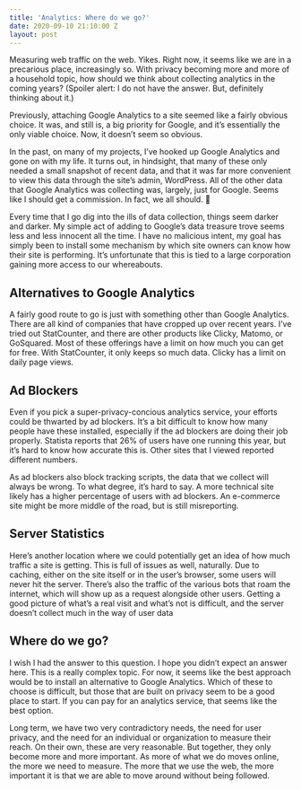 ```yaml
---
title: 'Analytics: Where do we go?'
date: 2020-09-10 21:10:00 Z
layout: post
---
```


Measuring web traffic on the web. Yikes. Right now, it seems like we are in a precarious place, increasingly so. With privacy becoming more and more of a household topic, how should we think about collecting analytics in the coming years? (Spoiler alert: I do not have the answer. But, definitely thinking about it.)

Previously, attaching Google Analytics to a site seemed like a fairly obvious choice. It was, and still is, a big priority for Google, and it’s essentially the only viable choice. Now, it doesn’t seem so obvious.

In the past, on many of my projects, I’ve hooked up Google Analytics and gone on with my life. It turns out, in hindsight, that many of these only needed a small snapshot of recent data, and that it was far more convenient to view this data through the site’s admin, WordPress. All of the other data that Google Analytics was collecting was, largely, just for Google. Seems like I should get a commission. In fact, we all should. 👀

Every time that I go dig into the ills of data collection, things seem darker and darker. My simple act of adding to Google’s data treasure trove seems less and less innocent all the time. I have no malicious intent, my goal has simply been to install some mechanism by which site owners can know how their site is performing. It’s unfortunate that this is tied to a large corporation gaining more access to our whereabouts.

## Alternatives to Google Analytics

A fairly good route to go is just with something other than Google Analytics. There are all kind of companies that have cropped up over recent years. I’ve tried out StatCounter, and there are other products like Clicky, Matomo, or GoSquared. Most of these offerings have a limit on how much you can get for free. With StatCounter, it only keeps so much data. Clicky has a limit on daily page views.

## Ad Blockers

Even if you pick a super-privacy-concious analytics service, your efforts could be thwarted by ad blockers. It’s a bit difficult to know how many people have these installed, especially if the ad blockers are doing their job properly. Statista reports that 26% of users have one running this year, but it’s hard to know how accurate this is. Other sites that I viewed reported different numbers.

As ad blockers also block tracking scripts, the data that we collect will always be wrong. To what degree, it’s hard to say. A more technical site likely has a higher percentage of users with ad blockers. An e-commerce site might be more middle of the road, but is still misreporting.

## Server Statistics

Here’s another location where we could potentially get an idea of how much traffic a site is getting. This is full of issues as well, naturally. Due to caching, either on the site itself or in the user’s browser, some users will never hit the server. There’s also the traffic of the various bots that roam the internet, which will show up as a request alongside other users. Getting a good picture of what’s a real visit and what’s not is difficult, and the server doesn’t collect much in the way of user data

## Where do we go?

I wish I had the answer to this question. I hope you didn’t expect an answer here. This is a really complex topic. For now, it seems like the best approach would be to install an alternative to Google Analytics. Which of these to choose is difficult, but those that are built on privacy seem to be a good place to start. If you can pay for an analytics service, that seems like the best option.

Long term, we have two very contradictory needs, the need for user privacy, and the need for an individual or organization to measure their reach. On their own, these are very reasonable. But together, they only become more and more important. As more of what we do moves online, the more we need to measure. The more that we use the web, the more important it is that we are able to move around without being followed.